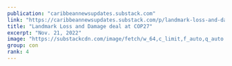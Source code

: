 ```yaml
---
publication: "caribbeannewsupdates.substack.com"
link: "https://caribbeannewsupdates.substack.com/p/landmark-loss-and-damage-deal-at"
title: "Landmark Loss and Damage deal at COP27"
excerpt: "Nov. 21, 2022"
image: "https://substackcdn.com/image/fetch/w_64,c_limit,f_auto,q_auto:good,fl_progressive:steep/https%3A%2F%2Fbucketeer-e05bbc84-baa3-437e-9518-adb32be77984.s3.amazonaws.com%2Fpublic%2Fimages%2F05362488-b1de-46bd-a4ce-6436b54024b3_256x256.png"
group: con
rank: 4
---
```

